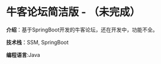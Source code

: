 牛客论坛简洁版 - （未完成）
=========================
**介绍**：基于SpringBoot开发的牛客论坛，还在开发中，功能不全。

**技术栈**：SSM, SpringBoot

**编程语言**:Java
